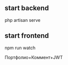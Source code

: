 <p align="center">

## start backend

php artisan serve

## start frontend

npm run watch

Портфолио+Коммент+JWT
</p>

